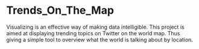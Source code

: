 # Trends_On_The_Map
Visualizing is an effective way of making data intelligible. This project is aimed at displaying trending topics on Twitter on the world map. Thus giving a simple tool to overview what the world is talking about by location.
